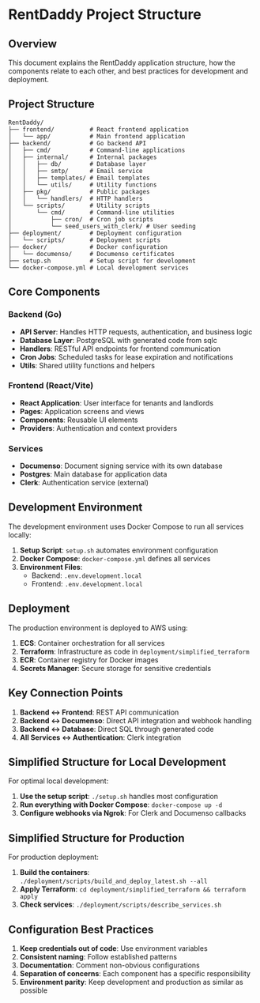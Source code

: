 # RentDaddy Project Structure

## Overview

This document explains the RentDaddy application structure, how the components relate to each other, and best practices for development and deployment.

## Project Structure

```
RentDaddy/
├── frontend/          # React frontend application
│   └── app/           # Main frontend application
├── backend/           # Go backend API
│   ├── cmd/           # Command-line applications
│   ├── internal/      # Internal packages
│   │   ├── db/        # Database layer
│   │   ├── smtp/      # Email service
│   │   ├── templates/ # Email templates
│   │   └── utils/     # Utility functions
│   ├── pkg/           # Public packages
│   │   └── handlers/  # HTTP handlers
│   └── scripts/       # Utility scripts
│       └── cmd/       # Command-line utilities
│           ├── cron/  # Cron job scripts
│           └── seed_users_with_clerk/ # User seeding
├── deployment/        # Deployment configuration
│   └── scripts/       # Deployment scripts
├── docker/            # Docker configuration
│   └── documenso/     # Documenso certificates
├── setup.sh           # Setup script for development
└── docker-compose.yml # Local development services
```

## Core Components

### Backend (Go)

- **API Server**: Handles HTTP requests, authentication, and business logic
- **Database Layer**: PostgreSQL with generated code from sqlc
- **Handlers**: RESTful API endpoints for frontend communication
- **Cron Jobs**: Scheduled tasks for lease expiration and notifications
- **Utils**: Shared utility functions and helpers

### Frontend (React/Vite)

- **React Application**: User interface for tenants and landlords
- **Pages**: Application screens and views
- **Components**: Reusable UI elements
- **Providers**: Authentication and context providers

### Services

- **Documenso**: Document signing service with its own database
- **Postgres**: Main database for application data
- **Clerk**: Authentication service (external)

## Development Environment

The development environment uses Docker Compose to run all services locally:

1. **Setup Script**: `setup.sh` automates environment configuration
2. **Docker Compose**: `docker-compose.yml` defines all services
3. **Environment Files**: 
   - Backend: `.env.development.local`
   - Frontend: `.env.development.local`

## Deployment

The production environment is deployed to AWS using:

1. **ECS**: Container orchestration for all services
2. **Terraform**: Infrastructure as code in `deployment/simplified_terraform`
3. **ECR**: Container registry for Docker images
4. **Secrets Manager**: Secure storage for sensitive credentials

## Key Connection Points

1. **Backend ↔ Frontend**: REST API communication
2. **Backend ↔ Documenso**: Direct API integration and webhook handling
3. **Backend ↔ Database**: Direct SQL through generated code
4. **All Services ↔ Authentication**: Clerk integration

## Simplified Structure for Local Development

For optimal local development:

1. **Use the setup script**: `./setup.sh` handles most configuration
2. **Run everything with Docker Compose**: `docker-compose up -d`
3. **Configure webhooks via Ngrok**: For Clerk and Documenso callbacks

## Simplified Structure for Production

For production deployment:

1. **Build the containers**: `./deployment/scripts/build_and_deploy_latest.sh --all`
2. **Apply Terraform**: `cd deployment/simplified_terraform && terraform apply`
3. **Check services**: `./deployment/scripts/describe_services.sh`

## Configuration Best Practices

1. **Keep credentials out of code**: Use environment variables
2. **Consistent naming**: Follow established patterns
3. **Documentation**: Comment non-obvious configurations
4. **Separation of concerns**: Each component has a specific responsibility
5. **Environment parity**: Keep development and production as similar as possible